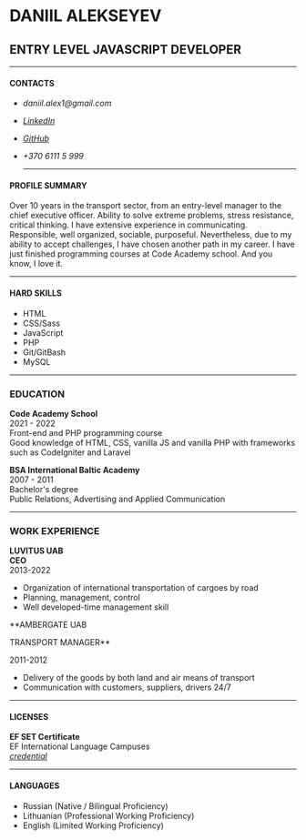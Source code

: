 # DANIIL ALEKSEYEV

## ENTRY LEVEL JAVASCRIPT DEVELOPER

---

#### CONTACTS

- _daniil.alex1@gmail.com_
- [_LinkedIn_](linkedin.com/in/daniil-aleksejev-5324bb64)
- [_GitHub_](https://github.com/daniilalex)
- _+370 6111 5 999_

  ***

#### PROFILE SUMMARY

Over 10 years in the transport sector, from an entry-level manager to the chief executive officer. Ability to solve extreme problems, stress resistance, critical thinking. I have extensive experience in communicating. Responsible, well organized, sociable, purposeful. Nevertheless, due to my ability to accept challenges, I have chosen another path in my career. I have just finished programming courses at Code Academy school. And you know, I love it.

---

#### HARD SKILLS

- HTML
- CSS/Sass
- JavaScript
- PHP
- Git/GitBash
- MySQL

---

### EDUCATION

**Code Academy School**  
2021 - 2022  
Front-end and PHP programming course  
Good knowledge of HTML, CSS, vanilla JS and vanilla PHP with frameworks such as CodeIgniter and Laravel

**BSA International Baltic Academy**  
2007 - 2011  
Bachelor's degree  
Public Relations, Advertising and Applied Communication

---

### WORK EXPERIENCE

**LUVITUS UAB  
CEO**  
2013-2022

- Organization of international transportation of cargoes by road
- Planning, management, control
- Well developed-time management skill

\*\*AMBERGATE UAB

TRANSPORT MANAGER\*\*

2011-2012

- Delivery of the goods by both land and air means of transport
- Communication with customers, suppliers, drivers 24/7

---

#### LICENSES

**EF SET Certificate**  
EF International Language Campuses  
[_credential_](https://www.efset.org/cert/do1sro)

---

#### LANGUAGES

- Russian (Native / Bilingual Proficiency)
- Lithuanian (Professional Working Proficiency)
- English (Limited Working Proficiency)
